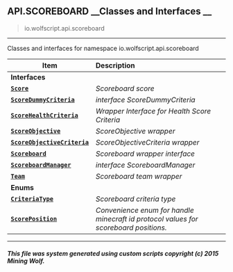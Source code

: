 ## API.SCOREBOARD __Classes and Interfaces __

>io.wolfscript.api.scoreboard

---

Classes and interfaces for namespace io.wolfscript.api.scoreboard

Item | Description   
--- | :--- 
__Interfaces__|
__[`Score`](Score.md)__ | _Scoreboard score_ 
__[`ScoreDummyCriteria`](ScoreDummyCriteria.md)__ | _interface ScoreDummyCriteria_ 
__[`ScoreHealthCriteria`](ScoreHealthCriteria.md)__ | _Wrapper Interface for Health Score Criteria_ 
__[`ScoreObjective`](ScoreObjective.md)__ | _ScoreObjective wrapper_ 
__[`ScoreObjectiveCriteria`](ScoreObjectiveCriteria.md)__ | _ScoreObjectiveCriteria wrapper_ 
__[`Scoreboard`](Scoreboard.md)__ | _Scoreboard wrapper interface_ 
__[`ScoreboardManager`](ScoreboardManager.md)__ | _interface ScoreboardManager_ 
__[`Team`](Team.md)__ | _Scoreboard team wrapper_ 
__Enums__|
__[`CriteriaType`](CriteriaType.md)__ | _Scoreboard criteria type_ 
__[`ScorePosition`](ScorePosition.md)__ | _Convenience enum for handle minecraft id protocol values for scoreboard positions._ 



---



##### This file was system generated using custom scripts copyright (c) 2015 Mining Wolf.
	


